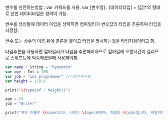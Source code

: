 변수를 선언하는방법 : var 키워드를 사용. var [변수명] : [데이터타입] = [값]*의 형태로 선언.데이터타입은 생략이 가능.


변수를 생성할때 데이터 아입을 생략하면 컴파일러가 변숫값의 타입을 추론하여 타입을 지정함.


변수 또는 상수의 이름 뒤에 콜론을 붙이고 타입을 명시하는것을 타입지정이라고 함.


타입추론을 사용하면 컴파일러가 타입을 추론해야하므로 컴파일에 오랜시간이 걸리므로 스위프트에 익숙해졌을때 사용해야함.

```swift
var name : String = "hyeonmin"
var age : Int = 100
var job = "ios programmer" //타입추론사용
var height = 179.8

print("\(type(of : height))")

age = 23
job = "Writer"

print("저의 이름은 \(name)이고, 나이는 \(age)세이며, 직업은 \(job)입니다. 비밀이지만 키는 \(height)센티미터입니다.")
```

